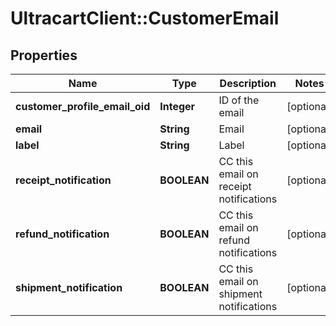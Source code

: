 # UltracartClient::CustomerEmail

## Properties
Name | Type | Description | Notes
------------ | ------------- | ------------- | -------------
**customer_profile_email_oid** | **Integer** | ID of the email | [optional] 
**email** | **String** | Email | [optional] 
**label** | **String** | Label | [optional] 
**receipt_notification** | **BOOLEAN** | CC this email on receipt notifications | [optional] 
**refund_notification** | **BOOLEAN** | CC this email on refund notifications | [optional] 
**shipment_notification** | **BOOLEAN** | CC this email on shipment notifications | [optional] 


